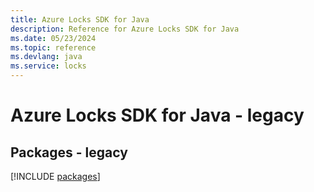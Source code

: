 ```yaml
---
title: Azure Locks SDK for Java
description: Reference for Azure Locks SDK for Java
ms.date: 05/23/2024
ms.topic: reference
ms.devlang: java
ms.service: locks
---
```

# Azure Locks SDK for Java - legacy
## Packages - legacy
[!INCLUDE [packages](locks-index.md)]